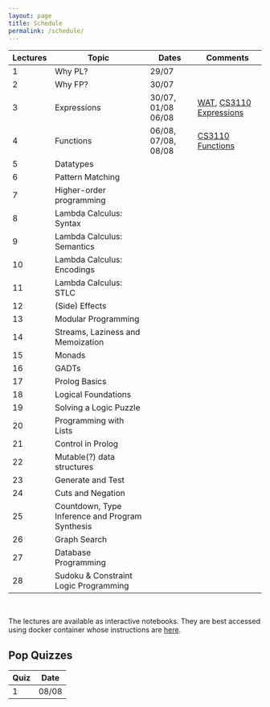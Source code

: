 ```yaml
---
layout: page
title: Schedule
permalink: /schedule/
---
```


| Lectures | Topic | Dates | Comments |
|----------|-------|-------|----------|
| 1 | Why PL? | 29/07 | |
| 2 | Why FP? | 30/07 | |
| 3 | Expressions | 30/07, 01/08 06/08 | [WAT](https://www.destroyallsoftware.com/talks/wat), [CS3110 Expressions](https://cs3110.github.io/textbook/chapters/basics/expressions.html) |
| 4 | Functions | 06/08, 07/08, 08/08 | [CS3110 Functions](https://cs3110.github.io/textbook/chapters/basics/functions.html) |
| 5 | Datatypes | | |
| 6 | Pattern Matching | | |
| 7 | Higher-order programming | | |
| 8 | Lambda Calculus: Syntax | | |
| 9 | Lambda Calculus: Semantics | | |
| 10| Lambda Calculus: Encodings | | |
| 11| Lambda Calculus: STLC | | |
| 12| (Side) Effects | | |
| 13| Modular Programming | | |
| 14| Streams, Laziness and Memoization | | |
| 15| Monads | | |
| 16| GADTs | | |
| 17| Prolog Basics | | |
| 18| Logical Foundations | | |
| 19| Solving a Logic Puzzle | | |
| 20| Programming with Lists | | |
| 21| Control in Prolog | | |
| 22| Mutable(?) data structures | | |
| 23| Generate and Test | | |
| 24| Cuts and Negation | | |
| 25| Countdown, Type Inference and Program Synthesis | | |
| 26| Graph Search | | |
| 27| Database Programming| | |
| 28| Sudoku & Constraint Logic Programming| | |

<br/>

The lectures are available as interactive notebooks. They are best accessed
using docker container whose instructions are
[here](https://github.com/kayceesrk/cs3100_m25).

## Pop Quizzes

| Quiz | Date  |
|------|-------|
| 1    | 08/08 |

